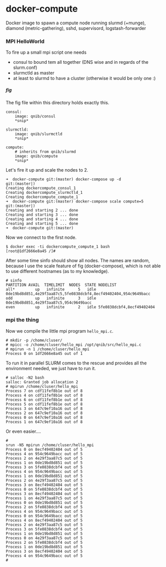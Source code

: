docker-compute
==============

Docker image to spawn a compute node running slurmd (+munge), diamond (metric-gathering), sshd, supervisord, logstash-forwarder


### MPI HelloWorld

To fire up a small mpi script one needs

- consul to bound tem all together (DNS wise and in regards of the slurm.conf)
- slurmctld as master
- at least to slurmd to have a cluster (otherwise it would be only one :)

##### fig

The fig file within this directory holds exactly this.

```
consul:
    image: qnib/consul
    *snip*

slurmctld:
    image: qnib/slurmctld
    *snip*

compute:
    # inherits from qnib/slurmd
    image: qnib/compute
    *snip*
```

Let's fire it up and scale the nodes to 2.

```
➜  docker-compute git:(master) docker-compose up -d                                                                                                                                                                                                                                                                                      git:(master|)
Creating dockercompute_consul_1
Creating dockercompute_slurmctld_1
Creating dockercompute_compute_1
➜  docker-compute git:(master) docker-compose scale compute=5                                                                                                                                                                                                                                                                            git:(master|)
Creating and starting 2 ... done
Creating and starting 3 ... done
Creating and starting 4 ... done
Creating and starting 5 ... done
➜  docker-compute git:(master)
```

Now we connect to the first node.

```
$ docker exec -ti dockercompute_compute_1 bash
[root@1df2666e8a45 /]#
```

After some time sinfo should show all nodes. The names are random, because I use the scale feature of fig (docker-compose), which 
is not able to use different hostnames (as to my knowledge).

```
# sinfo
PARTITION AVAIL  TIMELIMIT  NODES  STATE NODELIST
all*         up   infinite      5   idle 0de19bd8d851,4e29f3aa87c5,5fe0838dcbf4,8ecf49402404,954c9649bacc
odd          up   infinite      3   idle 0de19bd8d851,4e29f3aa87c5,954c9649bacc
even         up   infinite      2   idle 5fe0838dcbf4,8ecf49402404
```

### mpi the thing

Now we compile the little mpi program `hello_mpi.c`.
```
# mkdir -p /chome/cluser/
# mpicc -o /chome/cluser/hello_mpi /opt/qnib/src/hello_mpi.c
# mpirun -n 1 /chome/cluser/hello_mpi
Process 0 on 1df2666e8a45 out of 1
```

To run it in parallel SLURM comes to the rescue and provides all the environment needed, we just have to run it.

```
# salloc -N2 bash
salloc: Granted job allocation 2
# mpirun /chome/cluser/hello_mpi
Process 7 on cdf11fef8b1e out of 8
Process 4 on cdf11fef8b1e out of 8
Process 6 on cdf11fef8b1e out of 8
Process 5 on cdf11fef8b1e out of 8
Process 3 on 647c9ef10a16 out of 8
Process 2 on 647c9ef10a16 out of 8
Process 0 on 647c9ef10a16 out of 8
Process 1 on 647c9ef10a16 out of 8
```

Or even easier....

```
#
srun -N5 mpirun /chome/cluser/hello_mpi
Process 0 on 8ecf49402404 out of 5
Process 4 on 954c9649bacc out of 5
Process 2 on 4e29f3aa87c5 out of 5
Process 1 on 0de19bd8d851 out of 5
Process 3 on 5fe0838dcbf4 out of 5
Process 4 on 954c9649bacc out of 5
Process 1 on 0de19bd8d851 out of 5
Process 2 on 4e29f3aa87c5 out of 5
Process 3 on 8ecf49402404 out of 5
Process 0 on 5fe0838dcbf4 out of 5
Process 3 on 8ecf49402404 out of 5
Process 1 on 4e29f3aa87c5 out of 5
Process 0 on 0de19bd8d851 out of 5
Process 2 on 5fe0838dcbf4 out of 5
Process 4 on 954c9649bacc out of 5
Process 0 on 954c9649bacc out of 5
Process 4 on 8ecf49402404 out of 5
Process 2 on 4e29f3aa87c5 out of 5
Process 3 on 5fe0838dcbf4 out of 5
Process 1 on 0de19bd8d851 out of 5
Process 0 on 4e29f3aa87c5 out of 5
Process 2 on 5fe0838dcbf4 out of 5
Process 1 on 0de19bd8d851 out of 5
Process 3 on 8ecf49402404 out of 5
Process 4 on 954c9649bacc out of 5
#
```
